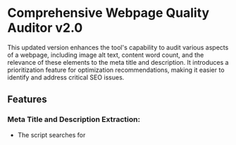 # Comprehensive Webpage Quality Auditor v2.0

This updated version enhances the tool's capability to audit various aspects of a webpage, including image alt text, content word count, and the relevance of these elements to the meta title and description. It introduces a prioritization feature for optimization recommendations, making it easier to identify and address critical SEO issues.

## Features

### Meta Title and Description Extraction:
- The script searches for <title> and <meta name="description"> tags and extracts keywords from them to evaluate relevance.
- Keywords are cleaned and standardized to facilitate comparison with the page's content.

### Word Count and Content Extraction:
- The script calculates the total number of words on the page and extracts keywords from the visible text content.
- It compares these content keywords with the title and description keywords to determine a content relevance score, which indicates how well the content aligns with the page's primary topics.

### Image Alt Text and Relevance:
- Evaluates if images on the page have alt attributes.
- Checks whether the alt text contains keywords related to the title and description, which can impact SEO and accessibility.
- Provides an "Alt Relevance Score" that measures the effectiveness of the alt attributes.

### Scoring Metrics

1. Alt Attribute Score: 
   - The percentage of images that include alt attributes. This measures how well the page adheres to accessibility standards.
   
2. Alt Relevance Score: 
   - The relevance of the alt attributes based on the presence of title and description keywords.
   
3. Content Relevance Score: 
   - The percentage of content keywords that match those in the title and description, indicating content alignment.
   
4. Final Score: 
   - The overall score is calculated as the average of the alt score, alt relevance score, and content relevance score.

### Prioritization and Suggestions (New in v2.0)
- Improvement Areas: The script now identifies specific areas needing attention, such as low content word count or missing alt text.
- Customized Recommendations: Based on scoring thresholds, the tool provides targeted suggestions to improve SEO and content quality.
- Thresholds for Optimization: Users can set custom thresholds for content word count, alt score, and relevance score to tailor the script to their specific requirements.

### CSV Output
- Results are saved in a CSV file with the following fields:
  - URL
  - Total Images
  - Images Without Alt
  - Alt Relevance Score
  - Content Word Count
  - Content Relevance Score
  - Final Score
  - Suggestions (New in v2.0)

### Key Benefits

1. Comprehensive Page Analysis: 
   - Checks not only for image alt attributes but also evaluates the relevance of the page's content in relation to the meta title and description, providing a complete SEO overview.

2. SEO and Accessibility: 
   - Offers detailed insights into the optimization of images and content, helping improve both search engine rankings and accessibility.

3. Multi-Threading: 
   - Efficiently processes multiple URLs simultaneously, making it suitable for large datasets and enterprise-level SEO audits.

4. Actionable Recommendations (New in v2.0): 
   - Provides prioritized optimization suggestions to guide users in focusing on the most impactful areas for improvement.

---

### Version Update Summary
Version v2.0 Enhancements:
- Added prioritized optimization suggestions based on scoring thresholds.
- Introduced customizable scoring thresholds for better flexibility.
- Enhanced error handling for better diagnostics when analyzing URLs.
- Updated CSV output to include improvement suggestions for a more actionable report.

---

# Comprehensive Webpage Quality Auditor v2.0

This new version of the "Comprehensive Webpage Quality Auditor" offers a more complete and user-friendly overview of a webpage's quality, addressing SEO, content relevance, and accessibility more effectively than ever.

